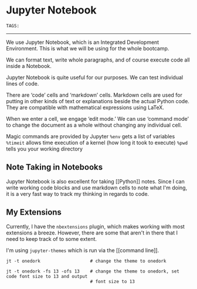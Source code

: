 # Jupyter Notebook
`TAGS:`

---
We use Jupyter Notebook, which is an Integrated Development Environment. This is what we will be using for the whole bootcamp. 

We can format text, write whole paragraphs, and of course execute code all inside a Notebook. 

Jupyter Notebook is quite useful for our purposes. We can test individual lines of code. 

There are ‘code’ cells and ‘markdown’ cells. Markdown cells are used for putting in other kinds of text or explanations beside the actual Python code. They are compatible with mathematical expressions using LaTeX. 

When we enter a cell, we engage ‘edit mode.’ We can use ‘command mode’ to change the document as a whole without changing any individual cell.

Magic commands are provided by Jupyter 
	`%env` gets a list of variables
	`%timeit` allows time execution of a kernel (how long it took to execute)
	`%pwd` tells you your working directory

## Note Taking in Notebooks
Jupyter Notebook is also excellent for taking [[Python]] notes. Since I can write working code blocks and use markdown cells to note what I'm doing, it is a very fast way to track my thinking in regards to code. 

## My Extensions
Currently, I have the `nbextensions` plugin, which makes working with most extensions a breeze. However, there are some that aren't in there that I need to keep track of to some extent. 

I'm using `jupyter-themes` which is run via the [[command line]].
```
jt -t onedork 					# change the theme to onedork

jt -t onedork -fs 13 -ofs 13 	# change the theme to onedork, set code font size to 13 and output 
								# font size to 13
```